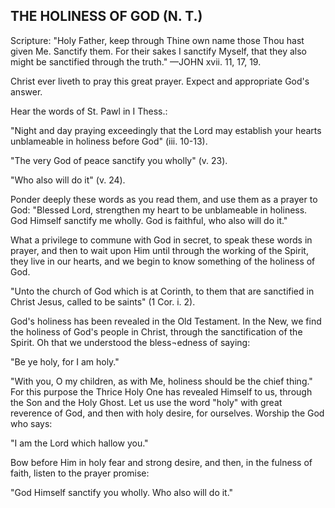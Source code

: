 ## THE HOLINESS OF GOD (N. T.) ##

Scripture: "Holy Father, keep through Thine own name those Thou hast given Me. Sanctify them. For their sakes I sanctify Myself, that they also might be sanctified through the truth." —JOHN xvii. 11, 17, 19.



Christ ever liveth to pray this great prayer. Expect and appropriate God's answer.

Hear the words of St. Pawl in I Thess.:

"Night and day praying exceedingly that the Lord may establish your hearts unblameable in holiness before God" (iii. 10-13).

"The very God of peace sanctify you wholly" (v. 23).

"Who also will do it" (v. 24).

Ponder deeply these words as you read them, and use them as a prayer to God: "Blessed Lord, strengthen my heart to be unblameable in holiness. God Himself sanctify me wholly. God is faithful, who also will do it."

What a privilege to commune with God in secret, to speak these words in prayer, and then to wait upon Him until through the working of the Spirit, they live in our hearts, and we begin to know something of the holiness of God.

"Unto the church of God which is at Corinth, to them that are sanctified in Christ Jesus, called to be saints" (1 Cor. i. 2).

God's holiness has been revealed in the Old Testament. In the New, we find the holiness of God's people in Christ, through the sanctification of the Spirit. Oh that we understood the bless¬edness of saying:

"Be ye holy, for I am holy."

"With you, O my children, as with Me, holiness should be the chief thing." For this purpose the Thrice Holy One has revealed Himself to us, through the Son and the Holy Ghost. Let us use the word "holy" with great reverence of God, and then with holy desire, for ourselves. Worship the God who says:

"I am the Lord which hallow you."

Bow before Him in holy fear and strong desire, and then, in the fulness of faith, listen to the prayer promise:

"God Himself sanctify you wholly. Who also will do it."

